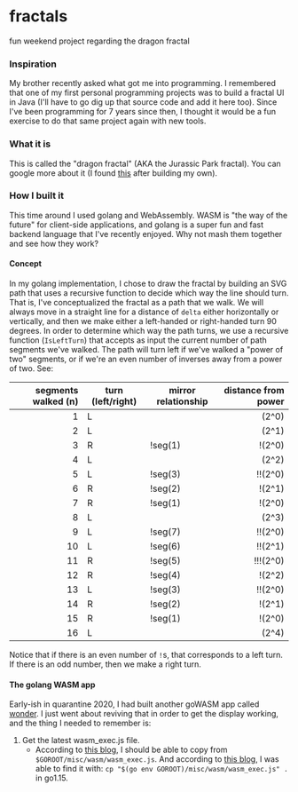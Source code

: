 # fractals

fun weekend project regarding the dragon fractal

### Inspiration

My brother recently asked what got me into programming. I remembered that one of my first personal programming projects was to build a fractal UI in Java (I'll have to go dig up that source code and add it here too). Since I've been programming for 7 years since then, I thought it would be a fun exercise to do that same project again with new tools.

### What it is

This is called the "dragon fractal" (AKA the Jurassic Park fractal). You can google more about it (I found [this](https://www.mathworks.com/matlabcentral/mlc-downloads/downloads/submissions/11069/versions/2/previews/html/dragon_curve.html#:~:text=The%20Dragon%20Curve%20is%20a,a%20novel%20by%20Michael%20Crichton.&text=The%20user%20is%20encouraged%20to,Number%20of%20fractal%20iterations) after building my own).

### How I built it

This time around I used golang and WebAssembly. WASM is "the way of the future" for client-side applications, and golang is a super fun and fast backend language that I've recently enjoyed. Why not mash them together and see how they work?

#### Concept

In my golang implementation, I chose to draw the fractal by building an SVG path that uses a recursive function to decide which way the line should turn. That is, I've conceptualized the fractal as a path that we walk. We will always move in a straight line for a distance of `delta` either horizontally or vertically, and then we make either a left-handed or right-handed turn 90 degrees. In order to determine which way the path turns, we use a recursive function (`IsLeftTurn`) that accepts as input the current number of path segments we've walked. The path will turn left if we've walked a "power of two" segments, or if we're an even number of inverses away from a power of two. See:

| segments walked (n) | turn (left/right) | mirror relationship | distance from power |
| ------------------: | ----------------- | ------------------- | ------------------: |
|                   1 | L                 |                     |               (2^0) |
|                   2 | L                 |                     |               (2^1) |
|                   3 | R                 | !seg(1)             |              !(2^0) |
|                   4 | L                 |                     |               (2^2) |
|                   5 | L                 | !seg(3)             |             !!(2^0) |
|                   6 | R                 | !seg(2)             |              !(2^1) |
|                   7 | R                 | !seg(1)             |              !(2^0) |
|                   8 | L                 |                     |               (2^3) |
|                   9 | L                 | !seg(7)             |             !!(2^0) |
|                  10 | L                 | !seg(6)             |             !!(2^1) |
|                  11 | R                 | !seg(5)             |            !!!(2^0) |
|                  12 | R                 | !seg(4)             |              !(2^2) |
|                  13 | L                 | !seg(3)             |             !!(2^0) |
|                  14 | R                 | !seg(2)             |              !(2^1) |
|                  15 | R                 | !seg(1)             |              !(2^0) |
|                  16 | L                 |                     |               (2^4) |

Notice that if there is an even number of `!`s, that corresponds to a left turn. If there is an odd number, then we make a right turn.

#### The golang WASM app

Early-ish in quarantine 2020, I had built another goWASM app called [wonder](github.com/joshprzybyszewski/wonder). I just went about reviving that in order to get the display working, and the thing I needed to remember is:

1. Get the latest wasm_exec.js file.
   - According to [this blog](https://www.sitepen.com/blog/compiling-go-to-webassembly), I should be able to copy from `$GOROOT/misc/wasm/wasm_exec.js`. And according to [this blog](https://medium.com/swlh/getting-started-with-webassembly-and-go-by-building-an-image-to-ascii-converter-dea10bdf71f6), I was able to find it with: `cp "$(go env GOROOT)/misc/wasm/wasm_exec.js" .` in go1.15.
